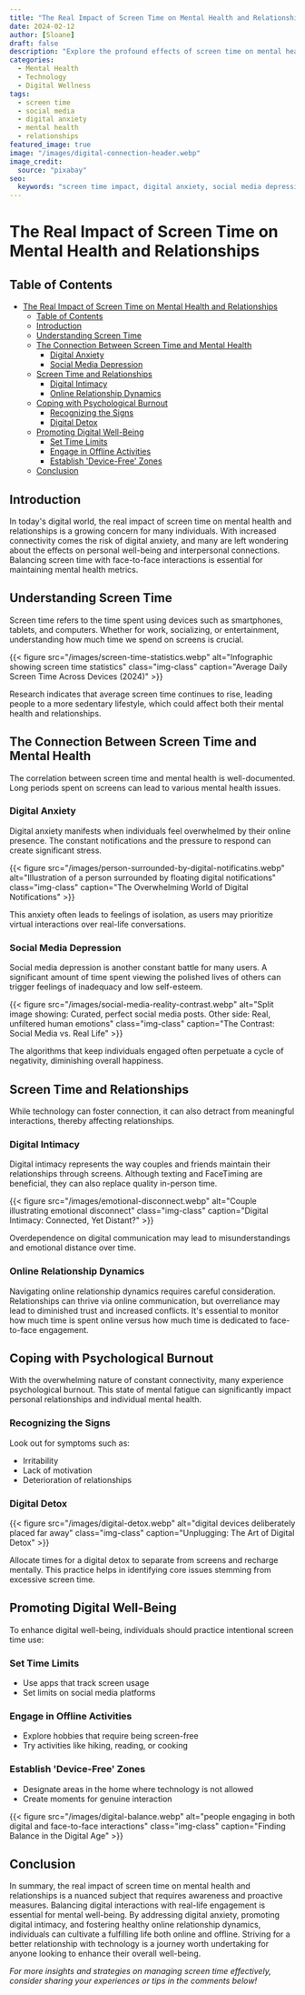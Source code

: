 ```yaml
---
title: "The Real Impact of Screen Time on Mental Health and Relationships"
date: 2024-02-12
author: [Sloane]
draft: false
description: "Explore the profound effects of screen time on mental health, relationships, and personal well-being in the digital age."
categories:
  - Mental Health
  - Technology
  - Digital Wellness
tags:
  - screen time
  - social media
  - digital anxiety
  - mental health
  - relationships
featured_image: true
image: "/images/digital-connection-header.webp"
image_credit: 
  source: "pixabay"
seo:
  keywords: "screen time impact, digital anxiety, social media depression, mental health technology"
---
```


# The Real Impact of Screen Time on Mental Health and Relationships

## Table of Contents

- [The Real Impact of Screen Time on Mental Health and Relationships](#the-real-impact-of-screen-time-on-mental-health-and-relationships)
  - [Table of Contents](#table-of-contents)
  - [Introduction](#introduction)
  - [Understanding Screen Time](#understanding-screen-time)
  - [The Connection Between Screen Time and Mental Health](#the-connection-between-screen-time-and-mental-health)
    - [Digital Anxiety](#digital-anxiety)
    - [Social Media Depression](#social-media-depression)
  - [Screen Time and Relationships](#screen-time-and-relationships)
    - [Digital Intimacy](#digital-intimacy)
    - [Online Relationship Dynamics](#online-relationship-dynamics)
  - [Coping with Psychological Burnout](#coping-with-psychological-burnout)
    - [Recognizing the Signs](#recognizing-the-signs)
    - [Digital Detox](#digital-detox)
  - [Promoting Digital Well-Being](#promoting-digital-well-being)
    - [Set Time Limits](#set-time-limits)
    - [Engage in Offline Activities](#engage-in-offline-activities)
    - [Establish 'Device-Free' Zones](#establish-device-free-zones)
  - [Conclusion](#conclusion)

## Introduction

In today's digital world, the real impact of screen time on mental health and relationships is a growing concern for many individuals. With increased connectivity comes the risk of digital anxiety, and many are left wondering about the effects on personal well-being and interpersonal connections. Balancing screen time with face-to-face interactions is essential for maintaining mental health metrics.

## Understanding Screen Time

Screen time refers to the time spent using devices such as smartphones, tablets, and computers. Whether for work, socializing, or entertainment, understanding how much time we spend on screens is crucial. 

{{< figure src="/images/screen-time-statistics.webp" alt="Infographic showing screen time statistics" class="img-class" caption="Average Daily Screen Time Across Devices (2024)"  >}}

Research indicates that average screen time continues to rise, leading people to a more sedentary lifestyle, which could affect both their mental health and relationships.

## The Connection Between Screen Time and Mental Health

The correlation between screen time and mental health is well-documented. Long periods spent on screens can lead to various mental health issues.

### Digital Anxiety

Digital anxiety manifests when individuals feel overwhelmed by their online presence. The constant notifications and the pressure to respond can create significant stress.

{{< figure src="/images/person-surrounded-by-digital-notificatins.webp" alt="Illustration of a person surrounded by floating digital notifications" class="img-class" caption="The Overwhelming World of Digital Notifications"  >}}

This anxiety often leads to feelings of isolation, as users may prioritize virtual interactions over real-life conversations.

### Social Media Depression

Social media depression is another constant battle for many users. A significant amount of time spent viewing the polished lives of others can trigger feelings of inadequacy and low self-esteem. 

{{< figure src="/images/social-media-reality-contrast.webp" alt="Split image showing: Curated, perfect social media posts. Other side: Real, unfiltered human emotions" class="img-class" caption="The Contrast: Social Media vs. Real Life"  >}}

The algorithms that keep individuals engaged often perpetuate a cycle of negativity, diminishing overall happiness.

## Screen Time and Relationships

While technology can foster connection, it can also detract from meaningful interactions, thereby affecting relationships.

### Digital Intimacy

Digital intimacy represents the way couples and friends maintain their relationships through screens. Although texting and FaceTiming are beneficial, they can also replace quality in-person time. 

{{< figure src="/images/emotional-disconnect.webp" alt="Couple illustrating emotional disconnect" class="img-class" caption="Digital Intimacy: Connected, Yet Distant?"  >}}

Overdependence on digital communication may lead to misunderstandings and emotional distance over time.

### Online Relationship Dynamics

Navigating online relationship dynamics requires careful consideration. Relationships can thrive via online communication, but overreliance may lead to diminished trust and increased conflicts. It's essential to monitor how much time is spent online versus how much time is dedicated to face-to-face engagement.

## Coping with Psychological Burnout

With the overwhelming nature of constant connectivity, many experience psychological burnout. This state of mental fatigue can significantly impact personal relationships and individual mental health.

### Recognizing the Signs

Look out for symptoms such as:
- Irritability
- Lack of motivation
- Deterioration of relationships

### Digital Detox

{{< figure src="/images/digital-detox.webp" alt="digital devices deliberately placed far away" class="img-class" caption="Unplugging: The Art of Digital Detox"  >}}

Allocate times for a digital detox to separate from screens and recharge mentally. This practice helps in identifying core issues stemming from excessive screen time.

## Promoting Digital Well-Being

To enhance digital well-being, individuals should practice intentional screen time use:

### Set Time Limits
- Use apps that track screen usage
- Set limits on social media platforms

### Engage in Offline Activities
- Explore hobbies that require being screen-free
- Try activities like hiking, reading, or cooking

### Establish 'Device-Free' Zones
- Designate areas in the home where technology is not allowed
- Create moments for genuine interaction

{{< figure src="/images/digital-balance.webp" alt="people engaging in both digital and face-to-face interactions" class="img-class" caption="Finding Balance in the Digital Age"  >}}

## Conclusion

In summary, the real impact of screen time on mental health and relationships is a nuanced subject that requires awareness and proactive measures. Balancing digital interactions with real-life engagement is essential for mental well-being. By addressing digital anxiety, promoting digital intimacy, and fostering healthy online relationship dynamics, individuals can cultivate a fulfilling life both online and offline. Striving for a better relationship with technology is a journey worth undertaking for anyone looking to enhance their overall well-being.

*For more insights and strategies on managing screen time effectively, consider sharing your experiences or tips in the comments below!*